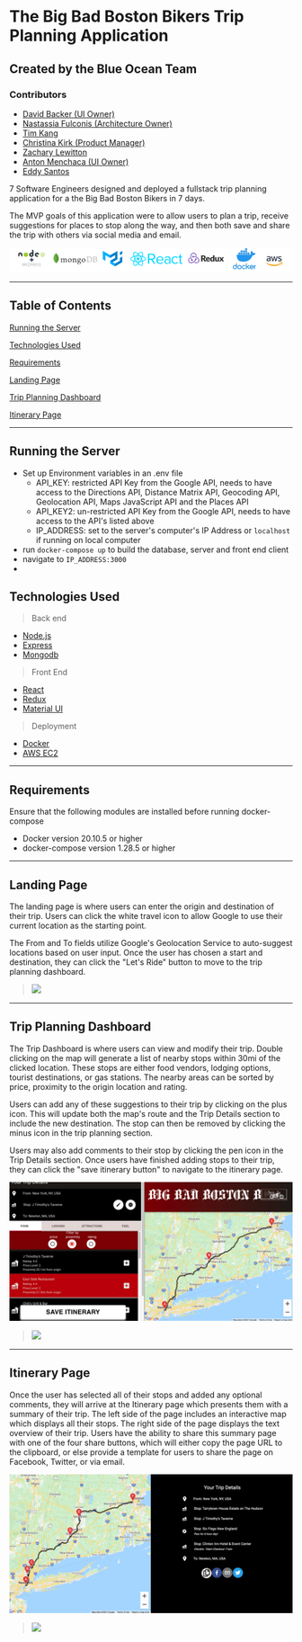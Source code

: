 # The Big Bad Boston Bikers Trip Planning Application
## Created by the Blue Ocean Team

### Contributors
- [David Backer (UI Owner)](https://github.com/DBDavidBacker)
- [Nastassia Fulconis (Architecture Owner)](https://github.com/nastassiafulconis)
- [Tim Kang](https://github.com/tikangcs)
- [Christina Kirk (Product Manager)](https://github.com/KirkNotCaptain)
- [Zachary Lewitton](https://github.com/zlewitton)
- [Anton Menchaca (UI Owner)](https://github.com/amenchaca100)
- [Eddy Santos](https://github.com/EddySantos07)

7 Software Engineers designed and deployed a fullstack trip planning application for a the Big Bad Boston Bikers in 7 days.

The MVP goals of this application were to allow users to plan a trip, receive suggestions for places to stop along the way, and then both save and share the trip with others via social media and email.

![Blue Ocean Logos](./read-me-imgs/BlueOceanLogos.png)

---

## Table of Contents
[Running the Server](#running-the-server)

[Technologies Used](#technologies-used)

[Requirements](#requirements)

[Landing Page](#landing-page)

[Trip Planning Dashboard](#trip-planning-dashboard)

[Itinerary Page](#itinerary-page)

---

## Running the Server
- Set up Environment variables in an .env file
  - API_KEY: restricted API Key from the Google API, needs to have access to the Directions API, Distance Matrix API, Geocoding API, Geolocation API, Maps JavaScript API and the Places API
  - API_KEY2: un-restricted API Key from the Google API, needs to have access to the API's listed above
  - IP_ADDRESS: set to the server's computer's IP Address or `localhost` if running on local computer
- run `docker-compose up` to build the database, server and front end client
- navigate to `IP_ADDRESS:3000`
-

## Technologies Used
> Back end
- [Node.js](https://nodejs.org/en/)
- [Express](http://expressjs.com/)
- [Mongodb](https://www.mongodb.com/)

> Front End
- [React](https://reactjs.org/)
- [Redux](https://react-redux.js.org/)
- [Material UI](https://material-ui.com/)

> Deployment
- [Docker](https://www.docker.com/)
- [AWS EC2](https://aws.amazon.com/)

---

## Requirements
Ensure that the following modules are installed before running docker-compose

- Docker version 20.10.5 or higher
- docker-compose version 1.28.5 or higher

---

## Landing Page
The landing page is where users can enter the origin and destination of their trip. Users can click the white travel icon to allow Google to use their current location as the starting point.

The From and To fields utilize Google's Geolocation Service to auto-suggest locations based on user input. Once the user has chosen a start and destination, they can click the "Let's Ride" button to move to the trip planning dashboard.

> ![](READMEGIF/landingPage.gif)
---

## Trip Planning Dashboard

The Trip Dashboard is where users can view and modify their trip. Double clicking on the map will generate a list of nearby stops within 30mi of the clicked location. These stops are either food vendors, lodging options, tourist destinations, or gas stations. The nearby areas can be sorted by price, proximity to the origin location and rating.

Users can add any of these suggestions to their trip by clicking on the plus icon. This will update both the map's route and the Trip Details section to include the new destination. The stop can then be removed by clicking the minus icon in the trip planning section.

Users may also add comments to their stop by clicking the pen icon in the Trip Details section. Once users have finished adding stops to their trip, they can click the "save itinerary button" to navigate to the itinerary page.

<!-- They can remove the stop from their trip by selecting the remove icon near the stop. The destinations in the trip details will always reflect the order displayed on the route.  -->

![Trip Dashboard](./read-me-imgs/TripDashboard.png)

> ![](READMEGIF/tripPlanner.gif)
---

## Itinerary Page
Once the user has selected all of their stops and added any optional comments, they will arrive at the Itinerary page which presents them with a summary of their trip. The left side of the page includes an interactive map which displays all their stops. The right side of the page displays the text overview of their trip. Users have the ability to share this summary page with one of the four share buttons, which will either copy the page URL to the clipboard, or else provide a template for users to share the page on Facebook, Twitter, or via email.

![Itinerary](./read-me-imgs/Itinerary.png)

> ![](READMEGIF/itinerary.gif)